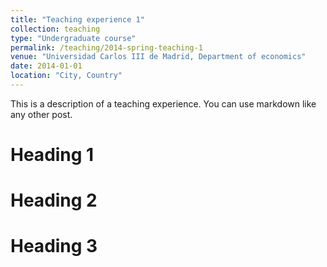 ```yaml
---
title: "Teaching experience 1"
collection: teaching
type: "Undergraduate course"
permalink: /teaching/2014-spring-teaching-1
venue: "Universidad Carlos III de Madrid, Department of economics"
date: 2014-01-01
location: "City, Country"
---
```


This is a description of a teaching experience. You can use markdown like any other post.

Heading 1
======

Heading 2
======

Heading 3
======
